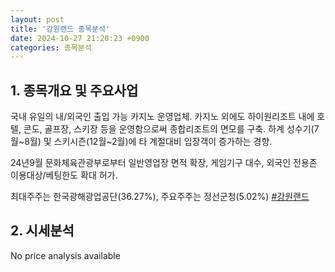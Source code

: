 ```yaml
---
layout: post
title: '강원랜드 종목분석'
date: 2024-10-27 21:20:23 +0900
categories: 종목분석
---
```


## 1. 종목개요 및 주요사업

국내 유일의 내/외국인 출입 가능 카지노 운영업체. 카지노 외에도 하이원리조트 내에 호텔, 콘도, 골프장, 스키장 등을 운영함으로써 종합리조트의 면모를 구축. 하계 성수기(7월~8월) 및 스키시즌(12월~2월)에 타 계절대비 입장객이 증가하는 경향. 

24년9월 문화체육관광부로부터 일반영업장 면적 확장, 게임기구 대수, 외국인 전용존 이용대상/베팅한도 확대 허가.

최대주주는 한국광해광업공단(36.27%), 주요주주는 정선군청(5.02%)
[#강원랜드](#)

## 2. 시세분석

No price analysis available
